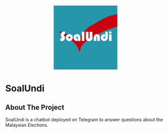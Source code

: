 <br />
<div align="center">
  <a href="https://github.com/tehcanai/SoalUndi">
    <img src="img/soalundi-logo-1.png" alt="Logo" width="200" height="200">
  </a>
</div>

# SoalUndi

## About The Project

SoalUndi is a chatbot deployed on Telegram to answer questions about the Malaysian Elections.

